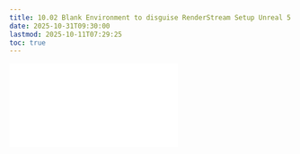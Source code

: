 ```yaml
---
title: 10.02 Blank Environment to disguise RenderStream Setup Unreal 5.5.4
date: 2025-10-31T09:30:00
lastmod: 2025-10-11T07:29:25
toc: true
---
```


![Link to included file content](../../../../video/virtual-production/blank-environment-to-disguise-renderstream-setup-unreal-5-5-4.md)

